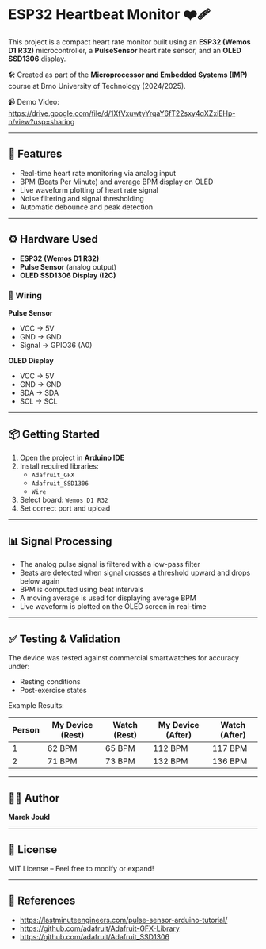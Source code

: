 # ESP32 Heartbeat Monitor ❤️‍🩹

This project is a compact heart rate monitor built using an **ESP32 (Wemos D1 R32)** microcontroller, a **PulseSensor** heart rate sensor, and an **OLED SSD1306** display.

🛠️ Created as part of the **Microprocessor and Embedded Systems (IMP)** course at Brno University of Technology (2024/2025).

📹 Demo Video: https://drive.google.com/file/d/1XfVxuwtyYrqaY6fT22sxy4qXZxiEHp-n/view?usp=sharing

---

## 🚀 Features

- Real-time heart rate monitoring via analog input
- BPM (Beats Per Minute) and average BPM display on OLED
- Live waveform plotting of heart rate signal
- Noise filtering and signal thresholding
- Automatic debounce and peak detection

---

## ⚙️ Hardware Used

- **ESP32 (Wemos D1 R32)**
- **Pulse Sensor** (analog output)
- **OLED SSD1306 Display (I2C)**

### 🔌 Wiring

**Pulse Sensor**

- VCC → 5V
- GND → GND
- Signal → GPIO36 (A0)

**OLED Display**

- VCC → 5V
- GND → GND
- SDA → SDA
- SCL → SCL

---

## 📦 Getting Started

1. Open the project in **Arduino IDE**
2. Install required libraries:
   - `Adafruit_GFX`
   - `Adafruit_SSD1306`
   - `Wire`
3. Select board: `Wemos D1 R32`
4. Set correct port and upload

---

## 📊 Signal Processing

- The analog pulse signal is filtered with a low-pass filter
- Beats are detected when signal crosses a threshold upward and drops below again
- BPM is computed using beat intervals
- A moving average is used for displaying average BPM
- Live waveform is plotted on the OLED screen in real-time

---

## ✅ Testing & Validation

The device was tested against commercial smartwatches for accuracy under:

- Resting conditions
- Post-exercise states

Example Results:

| Person | My Device (Rest) | Watch (Rest) | My Device (After) | Watch (After) |
| ------ | ---------------- | ------------ | ----------------- | ------------- |
| 1      | 62 BPM           | 65 BPM       | 112 BPM           | 117 BPM       |
| 2      | 71 BPM           | 73 BPM       | 132 BPM           | 136 BPM       |

---

## 👨‍💻 Author

**Marek Joukl**

---

## 📜 License

MIT License – Feel free to modify or expand!

---

## 🔗 References

- https://lastminuteengineers.com/pulse-sensor-arduino-tutorial/
- https://github.com/adafruit/Adafruit-GFX-Library
- https://github.com/adafruit/Adafruit_SSD1306

